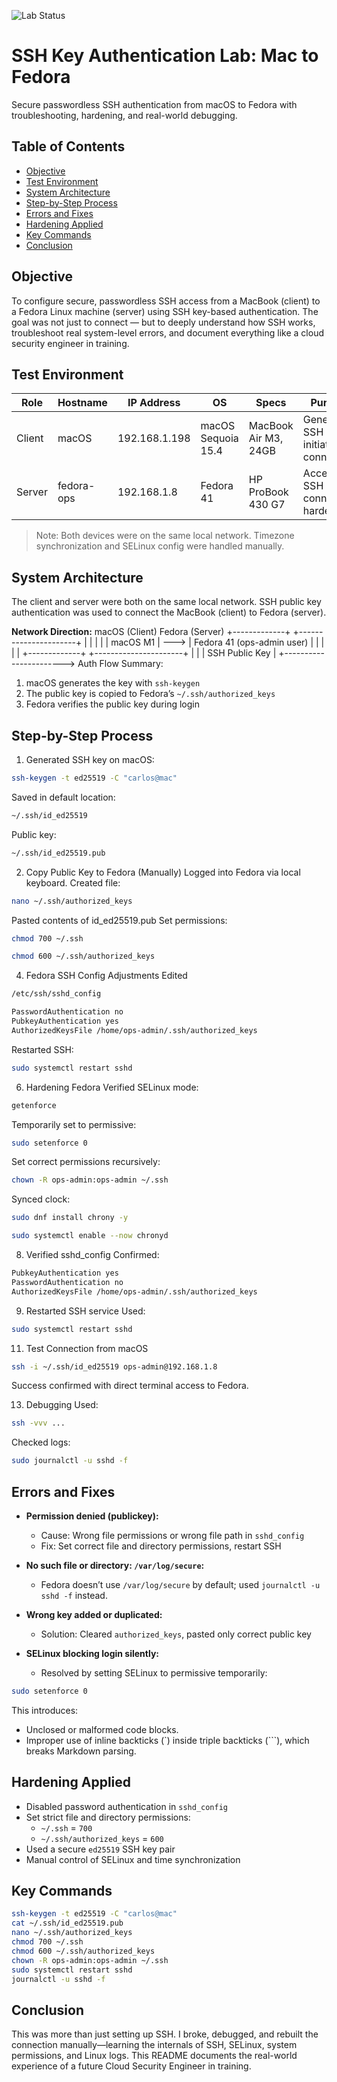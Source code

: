 ![Lab Status](https://img.shields.io/badge/status-Completed-success)
# SSH Key Authentication Lab: Mac to Fedora
Secure passwordless SSH authentication from macOS to Fedora with troubleshooting, hardening, and real-world debugging.

## Table of Contents
- [Objective](#objective)
- [Test Environment](#test-environment)
- [System Architecture](#system-architecture)
- [Step-by-Step Process](#step-by-step-process)
- [Errors and Fixes](#errors-and-fixes)
- [Hardening Applied](#hardening-applied)
- [Key Commands](#key-commands)
- [Conclusion](#conclusion)

## Objective

To configure secure, passwordless SSH access from a MacBook (client) to a Fedora Linux machine (server) using SSH key-based authentication. The goal was not just to connect — but to deeply understand how SSH works, troubleshoot real system-level errors, and document everything like a cloud security engineer in training.

## Test Environment

| Role   | Hostname | IP Address     | OS                   | Specs                  | Purpose                                |
|--------|----------|----------------|----------------------|------------------------|----------------------------------------|
| Client | macOS    | 192.168.1.198  | macOS Sequoia 15.4   | MacBook Air M3, 24GB   | Generates SSH key & initiates connection |
| Server | fedora-ops | 192.168.1.8  | Fedora 41            | HP ProBook 430 G7      | Accepts SSH connection, hardened       |

> Note: Both devices were on the same local network. Timezone synchronization and SELinux config were handled manually.
>

## System Architecture

The client and server were both on the same local network. SSH public key authentication was used to connect the MacBook (client) to Fedora (server).

**Network Direction:**
macOS (Client)          Fedora (Server)
+-------------+         +----------------------+
|             |         |                      |
|  macOS M1   |  --->   |  Fedora 41 (ops-admin user) |
|             |         |                      |
+-------------+         +----------------------+
        |                        |
        |     SSH Public Key     |
        +-----------------------> 
Auth Flow Summary:
1. macOS generates the key with `ssh-keygen`
2. The public key is copied to Fedora’s `~/.ssh/authorized_keys`
3. Fedora verifies the public key during login

## Step-by-Step Process

1. Generated SSH key on macOS:
```bash
ssh-keygen -t ed25519 -C "carlos@mac"
```
Saved in default location: 
```bash
~/.ssh/id_ed25519
```
Public key: 
```bash
~/.ssh/id_ed25519.pub
```

2. Copy Public Key to Fedora (Manually)
Logged into Fedora via local keyboard.
Created file:
```bash
nano ~/.ssh/authorized_keys
```
Pasted contents of id_ed25519.pub
Set permissions:
```bash
chmod 700 ~/.ssh
```
```bash
chmod 600 ~/.ssh/authorized_keys
```

4. Fedora SSH Config Adjustments
Edited
```bash
/etc/ssh/sshd_config
```
```bash
PasswordAuthentication no
PubkeyAuthentication yes
AuthorizedKeysFile /home/ops-admin/.ssh/authorized_keys
```

Restarted SSH:
```bash
sudo systemctl restart sshd
```

6. Hardening Fedora
Verified SELinux mode:
```bash
getenforce
```
Temporarily set to permissive:
```bash
sudo setenforce 0
```
Set correct permissions recursively:
```bash
chown -R ops-admin:ops-admin ~/.ssh
```
Synced clock:
```bash
sudo dnf install chrony -y
```
```bash
sudo systemctl enable --now chronyd
```

8. Verified sshd_config
Confirmed:
```bash
PubkeyAuthentication yes
PasswordAuthentication no
AuthorizedKeysFile /home/ops-admin/.ssh/authorized_keys
```

9. Restarted SSH service
Used:
```bash
sudo systemctl restart sshd
```

11. Test Connection from macOS
```bash
ssh -i ~/.ssh/id_ed25519 ops-admin@192.168.1.8
```
Success confirmed with direct terminal access to Fedora.

13. Debugging
Used:
```bash
ssh -vvv ...
```
Checked logs:
```bash
sudo journalctl -u sshd -f
```


## Errors and Fixes

- **Permission denied (publickey):**
  - Cause: Wrong file permissions or wrong file path in `sshd_config`
  - Fix: Set correct file and directory permissions, restart SSH

- **No such file or directory: `/var/log/secure`:**
  - Fedora doesn’t use `/var/log/secure` by default; used `journalctl -u sshd -f` instead.

- **Wrong key added or duplicated:**
  - Solution: Cleared `authorized_keys`, pasted only correct public key

- **SELinux blocking login silently:**
  - Resolved by setting SELinux to permissive temporarily:
```bash
sudo setenforce 0
```
    
This introduces:
- Unclosed or malformed code blocks.
- Improper use of inline backticks (`) inside triple backticks (```), which breaks Markdown parsing.

## Hardening Applied

- Disabled password authentication in `sshd_config`
- Set strict file and directory permissions:
  - `~/.ssh` = `700`
  - `~/.ssh/authorized_keys` = `600`
- Used a secure `ed25519` SSH key pair
- Manual control of SELinux and time synchronization

## Key Commands

```bash
ssh-keygen -t ed25519 -C "carlos@mac"
cat ~/.ssh/id_ed25519.pub
nano ~/.ssh/authorized_keys
chmod 700 ~/.ssh
chmod 600 ~/.ssh/authorized_keys
chown -R ops-admin:ops-admin ~/.ssh
sudo systemctl restart sshd
journalctl -u sshd -f
```

## Conclusion

This was more than just setting up SSH. I broke, debugged, and rebuilt the connection manually—learning the internals of SSH, SELinux, system permissions, and Linux logs. This README documents the real-world experience of a future Cloud Security Engineer in training.
